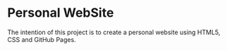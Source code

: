 # Personal WebSite

The intention of this project is to create a personal website using HTML5, CSS and GitHub Pages.
